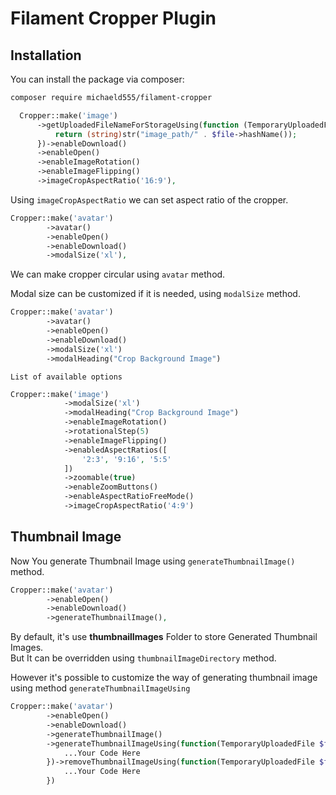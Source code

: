 # Filament Cropper Plugin

## Installation

You can install the package via composer:

```bash
composer require michaeld555/filament-cropper
```

```php
  Cropper::make('image')
      ->getUploadedFileNameForStorageUsing(function (TemporaryUploadedFile $file): string {
          return (string)str("image_path/" . $file->hashName());
      })->enableDownload()
      ->enableOpen()
      ->enableImageRotation()
      ->enableImageFlipping()
      ->imageCropAspectRatio('16:9'),
```
Using `imageCropAspectRatio` we can set aspect ratio of the cropper.

```php
Cropper::make('avatar')
        ->avatar()
        ->enableOpen()
        ->enableDownload()
        ->modalSize('xl'),
```
We can make cropper circular using `avatar` method.

Modal size can be customized if it is needed,
using `modalSize` method.
```php
Cropper::make('avatar')
        ->avatar()
        ->enableOpen()
        ->enableDownload()
        ->modalSize('xl')
        ->modalHeading("Crop Background Image")
```

`List of available options`

```php
Cropper::make('image')
            ->modalSize('xl')
            ->modalHeading("Crop Background Image")
            ->enableImageRotation()
            ->rotationalStep(5)
            ->enableImageFlipping()
            ->enabledAspectRatios([
                '2:3', '9:16', '5:5'
            ])
            ->zoomable(true)
            ->enableZoomButtons()
            ->enableAspectRatioFreeMode()
            ->imageCropAspectRatio('4:9')
```

## Thumbnail Image
Now You generate Thumbnail Image using `generateThumbnailImage()` method.

```php  
Cropper::make('avatar')
		->enableOpen()
		->enableDownload()
		->generateThumbnailImage(),  
```

By default, it's use **thumbnailImages** Folder to store Generated Thumbnail Images.  
But It can be overridden using `thumbnailImageDirectory` method.

However it's possible to customize the way of generating thumbnail image using method `generateThumbnailImageUsing`

```php  
Cropper::make('avatar')
		->enableOpen()
		->enableDownload()
		->generateThumbnailImage()
		->generateThumbnailImageUsing(function(TemporaryUploadedFile $file, string $filename, string $diskName, ?string $directory, string $visibility){
			...Your Code Here
		})->removeThumbnailImageUsing(function(TemporaryUploadedFile $file, string $filePath, string $diskName, ?string $directory, string $visibility){  
			...Your Code Here
		})
```
